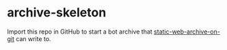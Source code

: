 # archive-skeleton

Import this repo in GitHub to start a bot archive that [static-web-archive-on-git](https://github.com/jimkang/static-web-archive-on-git) can write to.

